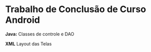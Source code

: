 # Trabalho de Conclusão de Curso <br/> Android

<b>Java:</b> Classes de controle e DAO 
  
<b>XML</b> Layout das Telas
